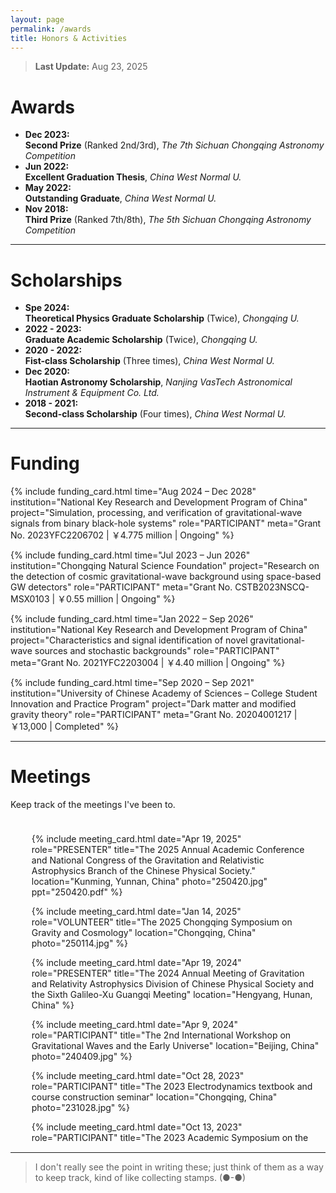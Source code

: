 ```yaml
---
layout: page
permalink: /awards
title: Honors & Activities
---
```


> **Last Update:** Aug 23, 2025

# Awards

-  **Dec 2023:**  
  **Second Prize** (Ranked 2nd/3rd), *The 7th Sichuan Chongqing Astronomy Competition*
-  **Jun 2022:**  
  **Excellent Graduation Thesis**, *China West Normal U.*
-  **May 2022:**  
  **Outstanding Graduate**, *China West Normal U.*
-  **Nov 2018:**  
  **Third Prize** (Ranked 7th/8th),  *The 5th Sichuan Chongqing Astronomy Competition* 

---

# Scholarships

-  **Spe 2024:**  
  **Theoretical Physics Graduate Scholarship** (Twice), *Chongqing U.*
-  **2022 - 2023:**  
  **Graduate Academic Scholarship** (Twice), *Chongqing U.*
-  **2020 - 2022:**  
  **Fist-class Scholarship** (Three times), *China West Normal U.* 
-  **Dec 2020:**  
  **Haotian Astronomy Scholarship**, *Nanjing VasTech Astronomical Instrument & Equipment Co. Ltd.*
-  **2018 - 2021:**  
  **Second-class Scholarship** (Four times), *China West Normal U.* 

---

# Funding

<!-- Keep track of the meetings I've been to. -->

{% include funding_card.html
   time="Aug 2024 – Dec 2028"
   institution="National Key Research and Development Program of China"
   project="Simulation, processing, and verification of gravitational-wave signals from binary black-hole systems"
   role="PARTICIPANT"
   meta="Grant No. 2023YFC2206702 | ￥4.775 million | Ongoing" %}

{% include funding_card.html
   time="Jul 2023 – Jun 2026"
   institution="Chongqing Natural Science Foundation"
   project="Research on the detection of cosmic gravitational-wave background using space-based GW detectors"
   role="PARTICIPANT"
   meta="Grant No. CSTB2023NSCQ-MSX0103 | ￥0.55 million | Ongoing" %}

{% include funding_card.html
   time="Jan 2022 – Sep 2026"
   institution="National Key Research and Development Program of China"
   project="Characteristics and signal identification of novel gravitational-wave sources and stochastic backgrounds"
   role="PARTICIPANT"
   meta="Grant No. 2021YFC2203004 | ￥4.40 million | Ongoing" %}

{% include funding_card.html
   time="Sep 2020 – Sep 2021"
   institution="University of Chinese Academy of Sciences – College Student Innovation and Practice Program"
   project="Dark matter and modified gravity theory"
   role="PARTICIPANT"
   meta="Grant No. 20204001217 | ￥13,000 | Completed" %}


---

# Meetings

Keep track of the meetings I've been to.
<div style="height: 500px; overflow-y: scroll; border: 0px solid #ccc; padding: 10px;">
  <ul>

  {% include meeting_card.html 
  date="Apr 19, 2025" 
  role="PRESENTER" 
  title="The 2025 Annual Academic Conference and National Congress of the Gravitation and Relativistic Astrophysics Branch of the Chinese Physical Society." 
  location="Kunming, Yunnan, China" 
  photo="250420.jpg"
  ppt="250420.pdf" %}

  {% include meeting_card.html 
  date="Jan 14, 2025" 
  role="VOLUNTEER" 
  title="The 2025 Chongqing Symposium on Gravity and Cosmology" 
  location="Chongqing, China" 
  photo="250114.jpg" %}
  
  <!-- {% include meeting_card.html 
  date="Apr 19, 2024" 
  role="PRESENTER" 
  title="The 2024 Annual Meeting of Gravitation and Relativity Astrophysics Division of Chinese Physical Society and the Sixth Galileo-Xu Guangqi Meeting" 
  location="Hengyang, Hunan, China" 
  photo="240419.jpg" 
  ppt="240419.pdf" %} -->

  {% include meeting_card.html 
  date="Apr 19, 2024" 
  role="PRESENTER" 
  title="The 2024 Annual Meeting of Gravitation and Relativity Astrophysics Division of Chinese Physical Society and the Sixth Galileo-Xu Guangqi Meeting" 
  location="Hengyang, Hunan, China" %}
  
  {% include meeting_card.html 
  date="Apr 9, 2024" 
  role="PARTICIPANT" 
  title="The 2nd International Workshop on Gravitational Waves and the Early Universe" 
  location="Beijing, China" 
  photo="240409.jpg" %}

  {% include meeting_card.html 
  date="Oct 28, 2023" 
  role="PARTICIPANT" 
  title="The 2023 Electrodynamics textbook and course construction seminar" 
  location="Chongqing, China" 
  photo="231028.jpg" %}

  {% include meeting_card.html 
  date="Oct 13, 2023" 
  role="PARTICIPANT" 
  title="The 2023 Academic Symposium on the Frontiers of Theoretical Physics in Sichuan Chongqing Region" 
  location="Chengdu, Sichuan, China" 
  photo="231013.jpg" %}

  {% include meeting_card.html 
  date="Apr 22, 2023" 
  role="VOLUNTEER" 
  title="The 2023 Annual Meeting of the Chinese Physical Society, Division of Gravitation and Relativity Astrophysics" 
  location="Chongqing, China" %}

  {% include meeting_card.html 
  date="Apr 21, 2023" 
  role="VOLUNTEER" 
  title="Template Library and Signal Recognition Technology for Space Gravitational Wave Detection 2022 Annual Progress Conference" 
  location="Chongqing, China" %}

  {% include meeting_card.html 
  date="Apr 1, 2023" 
  role="PARTICIPANT" 
  title="Chongqing Theoretical Physics Frontier Academic Seminar" 
  location="Chongqing, China" 
  photo="230401.jpg" %}

</ul>
</div>

---

> I don't really see the point in writing these; just think of them as a way to keep track, kind of like collecting stamps. (●-●)
